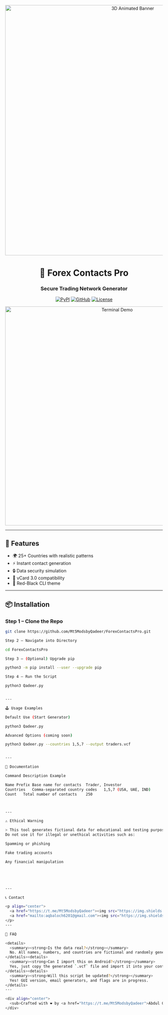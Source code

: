 

<!-- README.md -->
<p align="center">
  <img src="assets/animated_banner.gif" width="800" alt="3D Animated Banner">
</p>

<h1 align="center">💼 Forex Contacts Pro</h1>
<h3 align="center">Secure Trading Network Generator</h3>

<div align="center">
  
[![PyPI](https://img.shields.io/badge/Python-3.8%2B-red?style=for-the-badge&logo=python)](https://python.org)
[![GitHub](https://img.shields.io/badge/Version-2.2.0_β-black?style=for-the-badge&logo=github)](https://github.com/Mt5ModsbyQadeer/ForexContactsPro/releases)
[![License](https://img.shields.io/badge/License-MIT-red?style=for-the-badge)](LICENSE)

</div>

<div align="center">
  <img src="assets/terminal_demo.gif" width="700" alt="Terminal Demo">
</div>

---

## 🚀 Features
- 🌍 25+ Countries with realistic patterns
- ⚡ Instant contact generation
- 🔒 Data security simulation
- 📱 vCard 3.0 compatibility
- 🖤 Red-Black CLI theme

---

## 📦 Installation

### Step 1 – Clone the Repo
```bash
git clone https://github.com/Mt5ModsbyQadeer/ForexContactsPro.git

Step 2 – Navigate into Directory

cd ForexContactsPro

Step 3 – (Optional) Upgrade pip

python3 -m pip install --user --upgrade pip

Step 4 – Run the Script

python3 Qadeer.py


---

🕹️ Usage Examples

Default Use (Start Generator)

python3 Qadeer.py

Advanced Options (coming soon)

python3 Qadeer.py --countries 1,5,7 --output traders.vcf


---

📜 Documentation

Command	Description	Example

Name Prefix	Base name for contacts	Trader, Investor
Countries	Comma-separated country codes	1,5,7 (USA, UAE, IND)
Count	Total number of contacts	250



---

⚠️ Ethical Warning

> This tool generates fictional data for educational and testing purposes only.
Do not use it for illegal or unethical activities such as:

Spamming or phishing

Fake trading accounts

Any financial manipulation





---

📞 Contact

<p align="center">
  <a href="https://t.me/Mt5ModsbyQadeer"><img src="https://img.shields.io/badge/Telegram-@Mt5ModsbyQadeer-blue?style=for-the-badge&logo=telegram"></a>
  <a href="mailto:aqbaloch6201@gmail.com"><img src="https://img.shields.io/badge/Email-Contact-red?style=for-the-badge&logo=gmail"></a>
</p>
---

🧠 FAQ

<details>
  <summary><strong>Is the data real?</strong></summary>
  No. All names, numbers, and countries are fictional and randomly generated.
</details><details>
  <summary><strong>Can I import this on Android?</strong></summary>
  Yes, just copy the generated `.vcf` file and import it into your contacts app.
</details><details>
  <summary><strong>Will this script be updated?</strong></summary>
  Yes! GUI version, email generators, and flags are in progress.
</details>
---

<div align="center">
  <sub>Crafted with ❤️ by <a href="https://t.me/Mt5ModsbyQadeer">Abdul Qadeer Gabol</a></sub>
</div>
```
